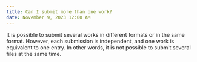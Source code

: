 ```yaml
---
title: Can I submit more than one work?
date: November 9, 2023 12:00 AM
---
```

It is possible to submit several works in different formats or in the same format. However, each submission is independent, and one work is equivalent to one entry. In other words, it is not possible to submit several files at the same time.